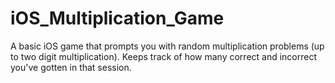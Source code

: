 # iOS_Multiplication_Game
A basic iOS game that prompts you with random multiplication problems (up to two digit multiplication). Keeps track of how many correct
and incorrect you've gotten in that session.
